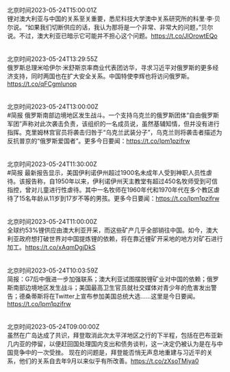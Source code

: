 北京时间2023-05-24T15:00:01Z<br>锂对澳大利亚与中国的关系至关重要，悉尼科技大学澳中关系研究所的科里·李·贝尔说。“如果我们切断供应的话，我认为那将是一个非常、非常大的问题，”贝尔说。不过，澳大利亚已暗示它可能并不担心这个问题。https://t.co/JlOrowtEQo<br><br><br>北京时间2023-05-24T13:29:55Z<br>俄罗斯总理米哈伊尔·米舒斯京率商业代表团访华，寻求习近平对俄罗斯的更多经济支持，同时两国也在扩大安全关系。中国特使李辉也将访问俄罗斯。https://t.co/qFCgmlunop<br><br><br>北京时间2023-05-24T13:00:00Z<br>#简报 俄罗斯南部边境地区发生战斗。一个支持乌克兰的俄罗斯团体“自由俄罗斯军团”声称对此次袭击负责，该组织的一名成员说，虽然基辅知情，但并没有进行指挥。克里姆林宫官员将袭击归咎于“乌克兰武装分子”，乌克兰则将袭击者描述为反抗普京的“俄罗斯爱国者”。更多今日要闻：https://t.co/Ipm1pzifrw<br><br><br>北京时间2023-05-24T11:30:00Z<br>#简报 最新报告显示，美国伊利诺伊州超过1900名未成年人受到神职人员性虐待。该报告称，自1950年以来，伊利诺伊州天主教堂有超过450名牧师受到可信指控，曾对儿童进行性虐待。其中一名牧师在1960年代和1970年代在多个教区虐待了15名年龄从11岁到17岁不等的男孩。更多今日要闻：https://t.co/Ipm1pzifrw<br><br><br>北京时间2023-05-24T11:00:00Z<br>全球约53%锂供应由澳大利亚开采，而这些矿产几乎全部销往中国。如今，澳大利亚政府想打破世界对中国提炼锂的依赖，将在靠近锂矿开采地的地方对矿石进行加工。https://t.co/xAqmDgjDkS<br><br><br>北京时间2023-05-24T10:03:59Z<br>简报：G7后中俄进一步加强联系；澳大利亚试图摆脱锂矿业对中国的依赖；俄罗斯南部边境地区发生战斗；美国最高卫生官员就社交媒体对青少年的危害发出警告；德桑蒂斯将在Twitter上宣布参加美国总统大选……这里是今日要闻。https://t.co/Ipm1pzifrw<br><br><br>北京时间2023-05-24T09:00:00Z<br>虽然在广岛达成了共识，拜登取消此次太平洋地区之行的下半程，包括在巴布亚新几内亚的停留，以便赶回国处理国内支出和债务谈判，这一决定仍被认为是在与中国竞争中的一次受挫。
现在的问题是，拜登能否悄无声息地重建与习近平的关系，他们的关系自去年9月以来似乎有所改善。https://t.co/zXsoTMiya0<br><br><br>